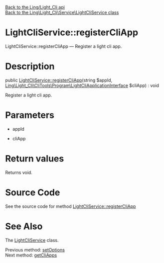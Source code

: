 [Back to the Ling/Light_Cli api](https://github.com/lingtalfi/Light_Cli/blob/master/doc/api/Ling/Light_Cli.md)<br>
[Back to the Ling\Light_Cli\Service\LightCliService class](https://github.com/lingtalfi/Light_Cli/blob/master/doc/api/Ling/Light_Cli/Service/LightCliService.md)


LightCliService::registerCliApp
================



LightCliService::registerCliApp — Register a light cli app.




Description
================


public [LightCliService::registerCliApp](https://github.com/lingtalfi/Light_Cli/blob/master/doc/api/Ling/Light_Cli/Service/LightCliService/registerCliApp.md)(string $appId, [Ling\Light_Cli\CliTools\Program\LightCliApplicationInterface](https://github.com/lingtalfi/Light_Cli/blob/master/doc/api/Ling/Light_Cli/CliTools/Program/LightCliApplicationInterface.md) $cliApp) : void




Register a light cli app.




Parameters
================


- appId

    

- cliApp

    


Return values
================

Returns void.








Source Code
===========
See the source code for method [LightCliService::registerCliApp](https://github.com/lingtalfi/Light_Cli/blob/master/Service/LightCliService.php#L86-L92)


See Also
================

The [LightCliService](https://github.com/lingtalfi/Light_Cli/blob/master/doc/api/Ling/Light_Cli/Service/LightCliService.md) class.

Previous method: [setOptions](https://github.com/lingtalfi/Light_Cli/blob/master/doc/api/Ling/Light_Cli/Service/LightCliService/setOptions.md)<br>Next method: [getCliApps](https://github.com/lingtalfi/Light_Cli/blob/master/doc/api/Ling/Light_Cli/Service/LightCliService/getCliApps.md)<br>

